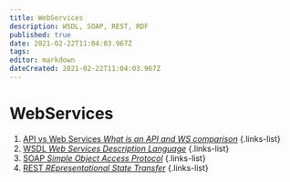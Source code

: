```yaml
---
title: WebServices
description: WSDL, SOAP, REST, RDF
published: true
date: 2021-02-22T11:04:03.967Z
tags: 
editor: markdown
dateCreated: 2021-02-22T11:04:03.967Z
---
```


# WebServices

1. [API vs Web Services *What is an API and WS comparison*](/training/integration/ws/api)
{.links-list}
2. [WSDL *Web Services Description Language*](/training/integration/ws/wsdl)
{.links-list}
3. [SOAP *Simple Object Access Protocol*](/training/integration/ws/soap)
{.links-list}
4. [REST *REpresentational State Transfer*](/training/integration/ws/rest)
{.links-list}
